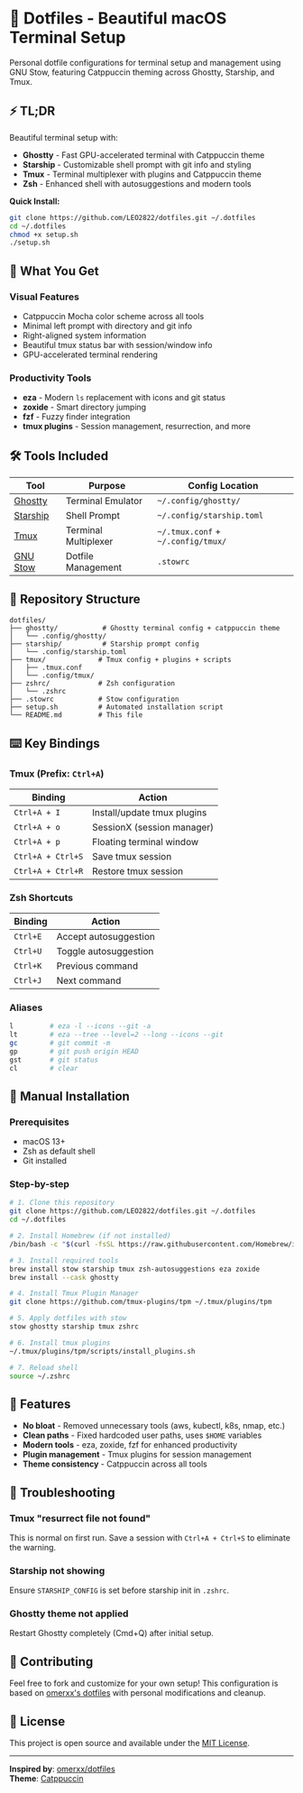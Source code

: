 # 🌸 Dotfiles - Beautiful macOS Terminal Setup

Personal dotfile configurations for terminal setup and management using GNU Stow, featuring Catppuccin theming across Ghostty, Starship, and Tmux.

## ⚡ TL;DR

Beautiful terminal setup with:
- **Ghostty** - Fast GPU-accelerated terminal with Catppuccin theme
- **Starship** - Customizable shell prompt with git info and styling  
- **Tmux** - Terminal multiplexer with plugins and Catppuccin theme
- **Zsh** - Enhanced shell with autosuggestions and modern tools

**Quick Install:**
```bash
git clone https://github.com/LEO2822/dotfiles.git ~/.dotfiles
cd ~/.dotfiles  
chmod +x setup.sh
./setup.sh
```

## 🎨 What You Get

### **Visual Features**
- Catppuccin Mocha color scheme across all tools
- Minimal left prompt with directory and git info
- Right-aligned system information
- Beautiful tmux status bar with session/window info
- GPU-accelerated terminal rendering

### **Productivity Tools**
- **eza** - Modern `ls` replacement with icons and git status
- **zoxide** - Smart directory jumping
- **fzf** - Fuzzy finder integration
- **tmux plugins** - Session management, resurrection, and more

## 🛠 Tools Included

| Tool | Purpose | Config Location |
|------|---------|----------------|
| [Ghostty](https://ghostty.org/) | Terminal Emulator | `~/.config/ghostty/` |
| [Starship](https://starship.rs/) | Shell Prompt | `~/.config/starship.toml` |
| [Tmux](https://github.com/tmux/tmux) | Terminal Multiplexer | `~/.tmux.conf` + `~/.config/tmux/` |
| [GNU Stow](https://www.gnu.org/software/stow/) | Dotfile Management | `.stowrc` |

## 📁 Repository Structure

```
dotfiles/
├── ghostty/           # Ghostty terminal config + catppuccin theme
│   └── .config/ghostty/
├── starship/          # Starship prompt config  
│   └── .config/starship.toml
├── tmux/             # Tmux config + plugins + scripts
│   ├── .tmux.conf
│   └── .config/tmux/
├── zshrc/            # Zsh configuration
│   └── .zshrc
├── .stowrc           # Stow configuration  
├── setup.sh          # Automated installation script
└── README.md         # This file
```

## ⌨️ Key Bindings

### **Tmux** (Prefix: `Ctrl+A`)
| Binding | Action |
|---------|--------|
| `Ctrl+A + I` | Install/update tmux plugins |
| `Ctrl+A + o` | SessionX (session manager) |
| `Ctrl+A + p` | Floating terminal window |
| `Ctrl+A + Ctrl+S` | Save tmux session |
| `Ctrl+A + Ctrl+R` | Restore tmux session |

### **Zsh Shortcuts** 
| Binding | Action |
|---------|--------|
| `Ctrl+E` | Accept autosuggestion |
| `Ctrl+U` | Toggle autosuggestion |
| `Ctrl+K` | Previous command |
| `Ctrl+J` | Next command |

### **Aliases**
```bash
l         # eza -l --icons --git -a
lt        # eza --tree --level=2 --long --icons --git
gc        # git commit -m
gp        # git push origin HEAD
gst       # git status
cl        # clear
```

## 🚀 Manual Installation

### **Prerequisites**
- macOS 13+ 
- Zsh as default shell
- Git installed

### **Step-by-step**
```bash
# 1. Clone this repository
git clone https://github.com/LEO2822/dotfiles.git ~/.dotfiles
cd ~/.dotfiles

# 2. Install Homebrew (if not installed)
/bin/bash -c "$(curl -fsSL https://raw.githubusercontent.com/Homebrew/install/HEAD/install.sh)"

# 3. Install required tools
brew install stow starship tmux zsh-autosuggestions eza zoxide
brew install --cask ghostty

# 4. Install Tmux Plugin Manager
git clone https://github.com/tmux-plugins/tpm ~/.tmux/plugins/tpm

# 5. Apply dotfiles with stow
stow ghostty starship tmux zshrc

# 6. Install tmux plugins
~/.tmux/plugins/tpm/scripts/install_plugins.sh

# 7. Reload shell
source ~/.zshrc
```

## 🎯 Features

- **No bloat** - Removed unnecessary tools (aws, kubectl, k8s, nmap, etc.)
- **Clean paths** - Fixed hardcoded user paths, uses `$HOME` variables
- **Modern tools** - eza, zoxide, fzf for enhanced productivity
- **Plugin management** - Tmux plugins for session management
- **Theme consistency** - Catppuccin across all tools

## 🐛 Troubleshooting

### **Tmux "resurrect file not found"**
This is normal on first run. Save a session with `Ctrl+A + Ctrl+S` to eliminate the warning.

### **Starship not showing**
Ensure `STARSHIP_CONFIG` is set before starship init in `.zshrc`.

### **Ghostty theme not applied** 
Restart Ghostty completely (Cmd+Q) after initial setup.

## 🤝 Contributing

Feel free to fork and customize for your own setup! This configuration is based on [omerxx's dotfiles](https://github.com/omerxx/dotfiles) with personal modifications and cleanup.

## 📄 License

This project is open source and available under the [MIT License](LICENSE).

---

**Inspired by**: [omerxx/dotfiles](https://github.com/omerxx/dotfiles)  
**Theme**: [Catppuccin](https://github.com/catppuccin/catppuccin)